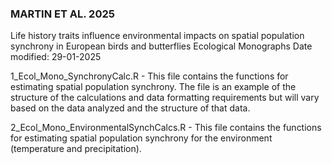 ### MARTIN ET AL. 2025
Life history traits influence environmental impacts on spatial population synchrony in European birds and butterflies
Ecological Monographs
Date modified: 29-01-2025

1_Ecol_Mono_SynchronyCalc.R - This file contains the functions for estimating spatial population synchrony. The file is an example of the structure of the calculations and data formatting requirements but will vary based on the data analyzed and the structure of that data.


2_Ecol_Mono_EnvironmentalSynchCalcs.R - This file contains the functions for estimating spatial population synchrony for the environment (temperature and precipitation). 

